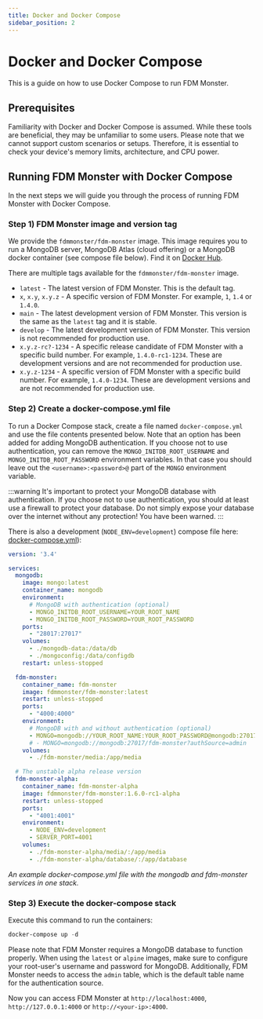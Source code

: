 ```yaml
---
title: Docker and Docker Compose
sidebar_position: 2
---
```


# Docker and Docker Compose

This is a guide on how to use Docker Compose to run FDM Monster.

## Prerequisites

Familiarity with Docker and Docker Compose is assumed. While these tools are beneficial, they may be unfamiliar to some users. 
Please note that we cannot support custom scenarios or setups. Therefore, it is essential to check your device's memory limits, architecture, and CPU power.

## Running FDM Monster with Docker Compose

In the next steps we will guide you through the process of running FDM Monster with Docker Compose.

### Step 1) FDM Monster image and version tag
We provide the `fdmmonster/fdm-monster` image. This image requires you to run a MongoDB server, MongoDB Atlas (cloud offering) or a MongoDB docker container (see compose file below).
Find it on [Docker Hub](https://hub.docker.com/r/fdmmonster/fdm-monster/tags).

There are multiple tags available for the `fdmmonster/fdm-monster` image.
- `latest` - The latest version of FDM Monster. This is the default tag.
- `x`, `x.y`, `x.y.z` - A specific version of FDM Monster. For example, `1`, `1.4` or `1.4.0`.
- `main` - The latest development version of FDM Monster. This version is the same as the `latest` tag and it is stable.
- `develop` - The latest development version of FDM Monster. This version is not recommended for production use.
- `x.y.z-rc?-1234` - A specific release candidate of FDM Monster with a specific build number. For example, `1.4.0-rc1-1234`. These are development versions and are not recommended for production use.
- `x.y.z-1234` - A specific version of FDM Monster with a specific build number. For example, `1.4.0-1234`. These are development versions and are not recommended for production use.

### Step 2) Create a docker-compose.yml file
To run a Docker Compose stack, create a file named `docker-compose.yml` and use the file contents presented below. Note that an option has been added for adding MongoDB authentication. 
If you choose not to use authentication, you can remove the `MONGO_INITDB_ROOT_USERNAME` and `MONGO_INITDB_ROOT_PASSWORD` environment variables.
In that case you should leave out the `<username>:<password>@` part of the `MONGO` environment variable. 

:::warning
It's important to protect your MongoDB database with authentication. If you choose not to use authentication, you should at least use a firewall to protect your database.
Do not simply expose your database over the internet without any protection! You have been warned.
:::

There is also a development (`NODE_ENV=development`) compose file here: [docker-compose.yml](https://github.com/fdm-monster/fdm-monster/tree/main/docker-compose.yml)):

```yaml
version: '3.4'

services:
  mongodb:
    image: mongo:latest
    container_name: mongodb
    environment:
      # MongoDB with authentication (optional)
      - MONGO_INITDB_ROOT_USERNAME=YOUR_ROOT_NAME
      - MONGO_INITDB_ROOT_PASSWORD=YOUR_ROOT_PASSWORD
    ports:
      - "28017:27017"
    volumes:
      - ./mongodb-data:/data/db
      - ./mongoconfig:/data/configdb
    restart: unless-stopped

  fdm-monster:
    container_name: fdm-monster
    image: fdmmonster/fdm-monster:latest
    restart: unless-stopped
    ports:
      - "4000:4000"
    environment:
      # MongoDB with and without authentication (optional)
      - MONGO=mongodb://YOUR_ROOT_NAME:YOUR_ROOT_PASSWORD@mongodb:27017/fdm-monster?authSource=admin
      # - MONGO=mongodb://mongodb:27017/fdm-monster?authSource=admin
    volumes:
      - ./fdm-monster/media:/app/media

  # The unstable alpha release version
  fdm-monster-alpha:
    container_name: fdm-monster-alpha
    image: fdmmonster/fdm-monster:1.6.0-rc1-alpha
    restart: unless-stopped
    ports:
      - "4001:4001"
    environment:
      - NODE_ENV=development
      - SERVER_PORT=4001
    volumes:
      - ./fdm-monster-alpha/media/:/app/media
      - ./fdm-monster-alpha/database/:/app/database  
```
_An example docker-compose.yml file with the mongodb and fdm-monster services in one stack._

### Step 3) Execute the docker-compose stack 
Execute this command to run the containers:

```powershell
docker-compose up -d
```

Please note that FDM Monster requires a MongoDB database to function properly. When using the `latest` or `alpine` images, 
make sure to configure your root-user's username and password for MongoDB. 
Additionally, FDM Monster needs to access the `admin` table, which is the default table name for the authentication source.

Now you can access FDM Monster at `http://localhost:4000`, `http://127.0.0.1:4000` or `http://<your-ip>:4000`.
